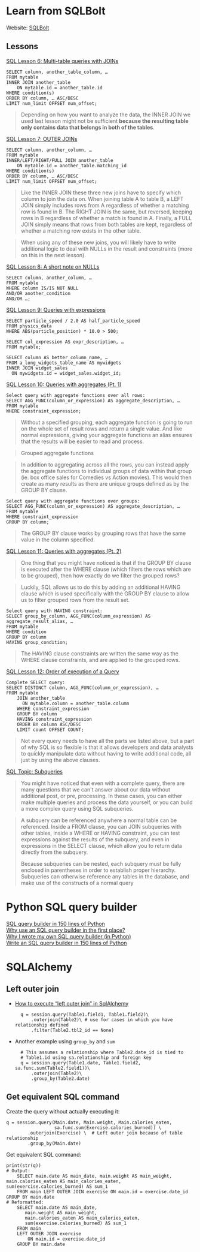 # Learn from SQLBolt

Website: [SQLBolt](https://sqlbolt.com)

## Lessons

[SQL Lesson 6: Multi-table queries with JOINs](https://sqlbolt.com/lesson/select_queries_with_joins) 

    SELECT column, another_table_column, …
    FROM mytable
    INNER JOIN another_table 
        ON mytable.id = another_table.id
    WHERE condition(s)
    ORDER BY column, … ASC/DESC
    LIMIT num_limit OFFSET num_offset;
    
    
>Depending on how you want to analyze the data, the INNER JOIN we used last lesson might not be sufficient **because the resulting table only contains data that belongs in both of the tables**.


[SQL Lesson 7: OUTER JOINs](https://sqlbolt.com/lesson/select_queries_with_outer_joins)

    SELECT column, another_column, …
    FROM mytable
    INNER/LEFT/RIGHT/FULL JOIN another_table 
        ON mytable.id = another_table.matching_id
    WHERE condition(s)
    ORDER BY column, … ASC/DESC
    LIMIT num_limit OFFSET num_offset;
    
>Like the INNER JOIN these three new joins have to specify which column to join the data on.
When joining table A to table B, a LEFT JOIN simply includes rows from A regardless of whether a matching row is found in B. The RIGHT JOIN is the same, but reversed, keeping rows in B regardless of whether a match is found in A. Finally, a FULL JOIN simply means that rows from both tables are kept, regardless of whether a matching row exists in the other table.

>When using any of these new joins, you will likely have to write additional logic to deal with NULLs in the result and constraints (more on this in the next lesson).


[SQL Lesson 8: A short note on NULLs](https://sqlbolt.com/lesson/select_queries_with_nulls)

    SELECT column, another_column, …
    FROM mytable
    WHERE column IS/IS NOT NULL
    AND/OR another_condition
    AND/OR …;
    
[SQL Lesson 9: Queries with expressions](https://sqlbolt.com/lesson/select_queries_with_expressions)

    SELECT particle_speed / 2.0 AS half_particle_speed
    FROM physics_data
    WHERE ABS(particle_position) * 10.0 > 500;

    SELECT col_expression AS expr_description, …
    FROM mytable;
    
    SELECT column AS better_column_name, …
    FROM a_long_widgets_table_name AS mywidgets
    INNER JOIN widget_sales
      ON mywidgets.id = widget_sales.widget_id;
      

[SQL Lesson 10: Queries with aggregates (Pt. 1)](https://sqlbolt.com/lesson/select_queries_with_aggregates)

    Select query with aggregate functions over all rows:
    SELECT AGG_FUNC(column_or_expression) AS aggregate_description, …
    FROM mytable
    WHERE constraint_expression;
    
>Without a specified grouping, each aggregate function is going to run on the whole set of result rows and return a single value. And like normal expressions, giving your aggregate functions an alias ensures that the results will be easier to read and process.

>Grouped aggregate functions

>In addition to aggregating across all the rows, you can instead apply the aggregate functions to individual groups of data within that group (ie. box office sales for Comedies vs Action movies).
This would then create as many results as there are unique groups defined as by the GROUP BY clause.

    Select query with aggregate functions over groups:
    SELECT AGG_FUNC(column_or_expression) AS aggregate_description, …
    FROM mytable
    WHERE constraint_expression
    GROUP BY column;

>The GROUP BY clause works by grouping rows that have the same value in the column specified.

[SQL Lesson 11: Queries with aggregates (Pt. 2)](https://sqlbolt.com/lesson/select_queries_with_aggregates_pt_2)

>One thing that you might have noticed is that if the GROUP BY clause is executed after the WHERE clause (which filters the rows which are to be grouped), then how exactly do we filter the grouped rows?

>Luckily, SQL allows us to do this by adding an additional HAVING clause which is used specifically with the GROUP BY clause to allow us to filter grouped rows from the result set.

    Select query with HAVING constraint:
    SELECT group_by_column, AGG_FUNC(column_expression) AS aggregate_result_alias, …
    FROM mytable
    WHERE condition
    GROUP BY column
    HAVING group_condition;

>The HAVING clause constraints are written the same way as the WHERE clause constraints, and are applied to the grouped rows.

[SQL Lesson 12: Order of execution of a Query](https://sqlbolt.com/lesson/select_queries_order_of_execution)

    Complete SELECT query:
    SELECT DISTINCT column, AGG_FUNC(column_or_expression), …
    FROM mytable
        JOIN another_table
          ON mytable.column = another_table.column
        WHERE constraint_expression
        GROUP BY column
        HAVING constraint_expression
        ORDER BY column ASC/DESC
        LIMIT count OFFSET COUNT;

>Not every query needs to have all the parts we listed above, but a part of why SQL is so flexible is that it allows developers and data analysts to quickly manipulate data without having to write additional code, all just by using the above clauses.

[SQL Topic: Subqueries](https://sqlbolt.com/topic/subqueries)

>You might have noticed that even with a complete query, there are many questions that we can't answer about our data without additional post, or pre, processing. In these cases, you can either make multiple queries and process the data yourself, or you can build a more complex query using SQL subqueries.

>A subquery can be referenced anywhere a normal table can be referenced. Inside a FROM clause, you can JOIN subqueries with other tables, inside a WHERE or HAVING constraint, you can test expressions against the results of the subquery, and even in expressions in the SELECT clause, which allow you to return data directly from the subquery.
>
>Because subqueries can be nested, each subquery must be fully enclosed in parentheses in order to establish proper hierarchy. Subqueries can otherwise reference any tables in the database, and make use of the constructs of a normal query


# Python SQL query builder
  
[SQL query builder in 150 lines of Python](https://death.andgravity.com/query-builder)  
[Why use an SQL query builder in the first place?](https://death.andgravity.com/query-builder-why)  
[Why I wrote my own SQL query builder (in Python)](https://death.andgravity.com/own-query-builder)  
[Write an SQL query builder in 150 lines of Python](https://death.andgravity.com/query-builder-how)



# SQLAlchemy

## Left outer join

- [How to execute “left outer join” in SqlAlchemy](https://stackoverflow.com/questions/26142304/how-to-execute-left-outer-join-in-sqlalchemy)

        q = session.query(Table1.field1, Table1.field2)\
            .outerjoin(Table2)\ # use for cases in which you have relationship defined
            .filter(Table2.tbl2_id == None)

- Another example using `group_by` and `sum`

        # This assumes a relationship where Table2.date_id is tied to
        # Table1.id using sa.relationship and foreign key
        q = session.query(Table1.date, Table1.field2, sa.func.sum(Table2.field1))\
            .outerjoin(Table2)\
            .group_by(Table2.date)

## Get equivalent SQL command

Create the query without actually executing it:

    q = session.query(Main.date, Main.weight, Main.calories_eaten, 
                      sa.func.sum(Exercise.calories_burned)) \
            .outerjoin(Exercise) \  # Left outer join because of table relationship
            .group_by(Main.date)

Get equivalent SQL command:

    print(str(q))
    # Output:
        SELECT main.date AS main_date, main.weight AS main_weight, main.calories_eaten AS main_calories_eaten, sum(exercise.calories_burned) AS sum_1 
        FROM main LEFT OUTER JOIN exercise ON main.id = exercise.date_id GROUP BY main.date
    # Reformatted:
        SELECT main.date AS main_date, 
           main.weight AS main_weight, 
           main.calories_eaten AS main_calories_eaten, 
           sum(exercise.calories_burned) AS sum_1 
        FROM main 
        LEFT OUTER JOIN exercise 
            ON main.id = exercise.date_id 
        GROUP BY main.date